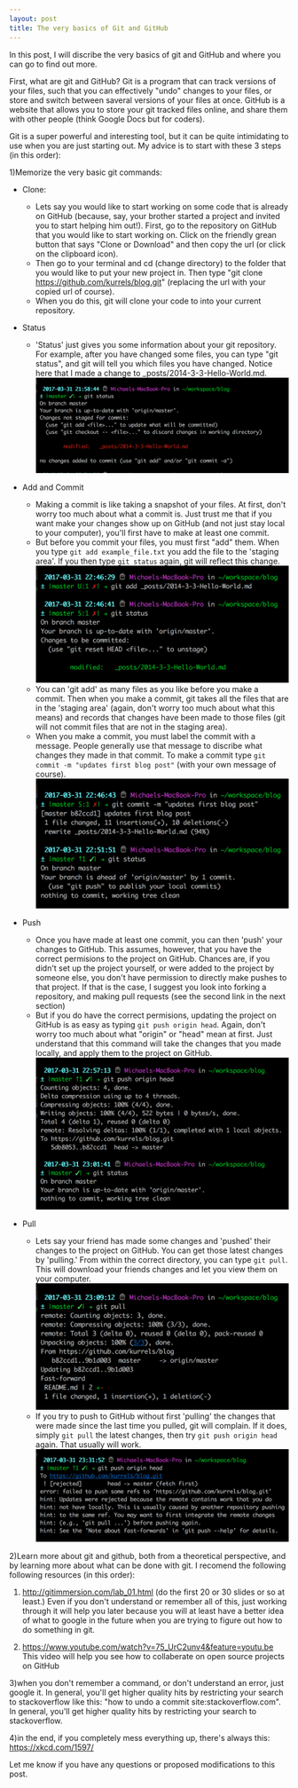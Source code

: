```yaml
---
layout: post
title: The very basics of Git and GitHub
---
```


In this post, I will discribe the very basics of git and GitHub and where you can go to find out more.

First, what are git and GitHub? Git is a program that can track versions of your files, such that you can effectively "undo" changes to your files, or store and switch between saveral versions of your files at once. GitHub is a website that allows you to store your git tracked files online, and share them with other people (think Google Docs but for coders). 

Git is a super powerful and interesting tool, but it can be quite intimidating to use when you are just starting out. My advice is to start with these 3 steps (in this order):

1)Memorize the very basic git commands:

* Clone:
    * Lets say you would like to start working on some code that is already on GitHub (because, say, your brother started a project and invited you to start helping him out!). First, go to the repository on GitHub that you would like to start working on. Click on the friendly grean button that says "Clone or Download" and then copy the url (or click on the clipboard icon). 
    * Then go to your terminal and cd (change directory) to the folder that you would like to put your new project in. Then type "git clone https://github.com/kurrels/blog.git" (replacing the url with your copied url of course).
    * When you do this, git will clone your code to into your current repository.
* Status
    * 'Status' just gives you some information about your git repository.
    For example, after you have changed some files, you can type "git status", and git will tell you which files you have changed. Notice here that I made a change to _posts/2014-3-3-Hello-World.md.
![git_status_example.png](/images/git_status_example.png "git_status_example.png")

* Add and Commit
    * Making a commit is like taking a snapshot of your files. At first, don't worry too much about what a commit is. Just trust me that if you want make your changes show up on GitHub (and not just stay local to your computer), you'll first have to make at least one commit. 
    * But before you commit your files, you must first "add" them. When you type `git add example_file.txt` you add the file to the 'staging area'. If you then type `git status` again, git will reflect this change.
    ![](/images/git_add_example.png "")
    * You can 'git add' as many files as you like before you make a commit. Then when you make a commit, git takes all the files that are in the 'staging area' (again, don't worry too much about what this means) and records that changes have been made to those files (git will not commit files that are not in the staging area).
    * When you make a commit, you must label the commit with a message. People generally use that message to discribe what changes they made in that commit. To make a commit type `git commit -m "updates first blog post"` (with your own message of course).
    ![](/images/git_commit_example.png "")

* Push
    * Once you have made at least one commit, you can then 'push' your changes to GitHub. This assumes, however, that you have the correct permisions to the project on GitHub. Chances are, if you didn't set up the project yourself, or were added to the project by someone else, you don't have permission to directly make pushes to that project. If that is the case, I suggest you look into forking a repository, and making pull requests (see the second link in the next section)
    * But if you do have the correct permisions, updating the project on GitHub is as easy as typing `git push origin head`. Again, don't worry too much about what "origin" or "head" mean at first. Just understand that this command will take the changes that you made locally, and apply them to the project on GitHub.
    ![](/images/git_push_example.png "")

* Pull 
    * Lets say your friend has made some changes and 'pushed' their changes to the project on GitHub. You can get those latest changes by 'pulling.' From within the correct directory, you can type `git pull`. This will download your friends changes and let you view them on your computer.
    ![](/images/git_pull_example.png "")
    * If you try to push to GitHub without first 'pulling' the changes that were made since the last time you pulled, git will complain. If it does, simply `git pull` the latest changes, then try `git push origin head` again. That usually will work.
    ![](/images/git_push_fail_example.png "")

2)Learn more about git and github, both from a theoretical perspective, and by learning more about what can be done with git. I recomend the following following resources (in this order):

1) http://gitimmersion.com/lab_01.html (do the first 20 or 30 slides or so at least.)
Even if you don't understand or remember all of this, just working through it will help you later because you will at least have a better idea of what to google in the future when you are trying to figure out how to do something in git.

2) https://www.youtube.com/watch?v=75_UrC2unv4&feature=youtu.be
This video will help you see how to collaberate on open source projects on GitHub

3)when you don't remember a command, or don't understand an error, just google it. In general, you'll get higher quality hits by restricting your search to stackoverflow like this: "how to undo a commit site:stackoverflow.com". In general, you'll get higher quality hits by restricting your search to stackoverflow.

4)in the end, if you completely mess everything up, there's always this: https://xkcd.com/1597/

Let me know if you have any questions or proposed modifications to this post.

